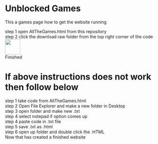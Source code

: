 # Unblocked Games
This a games page
how to get the website running
<div>step 1 open AllTheGames.html from this repository</div>
<div>step 2 click the download raw folder from the top right corner of the code</div>
<img src="https://www.iconbolt.com/preview/facebook/heroicons-solid/arrow-down-tray.svg" height=50px>
<div>Finished</div>
<h1>If above instructions does not work then follow below</h1>
<div>step 1 take code from AllTheGames.html</div>
<div>step 2 Open File Explorer and make a new folder in Desktop</div>
<div>step 3 open folder and make new .txt</div>
<div>step 4 select notepad if option comes up</div>
<div>step 4 paste code in .txt file</div>
<div>step 5 save .txt as .html</div>
<div>step 6 open up folder and double click the .HTML</div>
<div>Now that has created a finished website</div>
